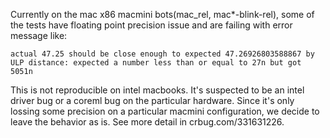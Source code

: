 Currently on the mac x86 macmini bots(mac_rel, mac*-blink-rel), some of the tests have floating point precision issue and are failing with error message like:
```
actual 47.25 should be close enough to expected 47.26926803588867 by ULP distance: expected a number less than or equal to 27n but got 5051n
```

This is not reproducible on intel macbooks. It's suspected to be an intel driver bug or a coreml bug on the particular hardware. Since it's only lossing some precision on a particular macmini configuration, we decide to leave the behavior as is. See more detail in crbug.com/331631226.
